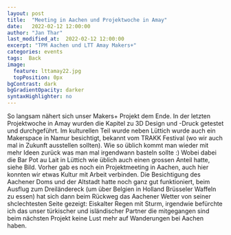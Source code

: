 ```yaml
---
layout: post
title:  "Meeting in Aachen und Projektwoche in Amay"
date:   2022-02-12 12:00:00
author: "Jan Thar"
last_modified_at:  2022-02-12 12:00:00
excerpt: "TPM Aachen und LTT Amay Makers+"
categories: events
tags:  Back
image:
  feature: lttamay22.jpg
  topPosition: 0px
bgContrast: dark
bgGradientOpacity: darker
syntaxHighlighter: no
---
```


So langsam nähert sich unser Makers+ Projekt dem Ende. 
In der letzten Projektwoche in Amay wurden die Kapitel zu 3D Design und -Druck getestet und durchgeführt.
Im kulturellen Teil wurde neben Lüttich wurde auch ein Makerspace in Namur besichtigt, bekannt vom TRAKK Festival (wo wir auch mal in Zukunft ausstellen sollten).
Wie so üblich kommt man wieder mit mehr Ideen zurück was man mal irgendwann basteln sollte :)
Wobei dabei die Bar Pot au Lait in Lüttich wie üblich auch einen grossen Anteil hatte, siehe Bild.
Vorher gab es noch ein Projektmeeting in Aachen, auch hier konnten wir etwas Kultur mit Arbeit verbinden. 
Die Besichtigung des Aachener Doms und der Altstadt hatte noch ganz gut funktioniert, beim Ausflug zum Dreiländereck (um über Belgien in Holland Brüsseler Waffeln zu essen) hat sich dann beim Rückweg das Aachener Wetter von seiner shclechtesten Seite gezeigt:
Eiskalter Regen mit Sturm, irgendwie befürchte ich das unser türkischer und isländischer Partner die mitgegangen sind beim nächsten Projekt keine Lust mehr auf Wanderungen bei Aachen haben.

